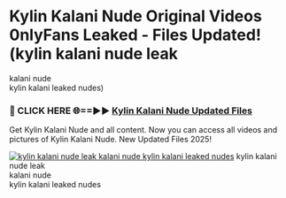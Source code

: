 # Kylin Kalani Nude Original Videos 0nlyFans Leaked - Files Updated! (kylin kalani nude leak<br>
kalani nude<br>
kylin kalani leaked nudes)

<h3>🔴 CLICK HERE 🌐==►► <a href="https://tinyurl.com/2p9ay9w9" rel="nofollow">Kylin Kalani Nude Updated Files</a></h3>

Get Kylin Kalani Nude and all content. Now you can access all videos and pictures of Kylin Kalani Nude. New Updated Files 2025!

[![kylin kalani nude leak<br>
kalani nude<br>
kylin kalani leaked nudes](https://i.imgur.com/KQgVmj3.gif)](https://tinyurl.com/2p9ay9w9)
kylin kalani nude leak<br>
kalani nude<br>
kylin kalani leaked nudes